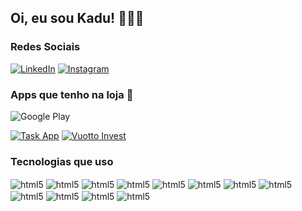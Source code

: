 ## Oi, eu sou Kadu! 👨🏻‍💻


### Redes Sociais
[![LinkedIn](https://img.shields.io/badge/LinkedIn-0077B5?style=for-the-badge&logo=linkedin&logoColor=white)](https://www.linkedin.com/in/carlos-eduardo-o-v-amorim-753437116/)
[![Instagram](https://img.shields.io/badge/Instagram-E4405F?style=for-the-badge&logo=instagram&logoColor=white)](https://www.instagram.com/kaduvuotto/)


### Apps que tenho na loja 🛒

![Google Play](https://img.shields.io/badge/Google_Play-414141?style=for-the-badge&logo=google-play&logoColor=white)

[![Task App](https://play-lh.googleusercontent.com/oRrogWs-oaSohPwaJppQSiqZllx-QtFSMxW26tiuNbKzkASkM9oFBk8PQ5BppI0DOH4=w240-h480-rw)](https://play.google.com/store/apps/details?id=com.kaduvuottotaskapp)
[![Vuotto Invest](https://play-lh.googleusercontent.com/dcEHYQsD-aL8MP22Ca5xHuedGY__BQ1geW0NzBN2qWe6Fw9pAWB9LoXTRT5Mg5SCPA=w240-h480-rw)](https://play.google.com/store/apps/details?id=com.vinvest)


### Tecnologias que uso
<div style="displat: inline_block">
<img  align='center' alt='html5'src='https://img.shields.io/badge/JavaScript-F7DF1E?style=for-the-badge&logo=javascript&logoColor=black'/>
<img  align='center' alt='html5'src='https://img.shields.io/badge/Node.js-43853D?style=for-the-badge&logo=node.js&logoColor=white'/>
<img  align='center' alt='html5'src='https://img.shields.io/badge/TypeScript-007ACC?style=for-the-badge&logo=typescript&logoColor=white'/>
<img  align='center' alt='html5'src='https://img.shields.io/badge/HTML5-E34F26?style=for-the-badge&logo=html5&logoColor=white'/>
<img  align='center' alt='html5'src='https://img.shields.io/badge/CSS3-1572B6?style=for-the-badge&logo=css3&logoColor=white'/>
<img  align='center' alt='html5'src='https://img.shields.io/badge/Markdown-000000?style=for-the-badge&logo=markdown&logoColor=white'/>
<img  align='center' alt='html5'src='https://img.shields.io/badge/React-20232A?style=for-the-badge&logo=react&logoColor=61DAFB'/>
<img  align='center' alt='html5'src='https://img.shields.io/badge/React_Native-20232A?style=for-the-badge&logo=react&logoColor=61DAFB'/>
<img  align='center' alt='html5'src='https://img.shields.io/badge/Tailwind_CSS-38B2AC?style=for-the-badge&logo=tailwind-css&logoColor=white'/>
<img  align='center' alt='html5'src='https://img.shields.io/badge/styled--components-DB7093?style=for-the-badge&logo=styled-components&logoColor=white'/>
<img  align='center' alt='html5'src='https://img.shields.io/badge/Material--UI-0081CB?style=for-the-badge&logo=material-ui&logoColor=white'/>
<img  align='center' alt='html5'src='https://img.shields.io/badge/Jest-323330?style=for-the-badge&logo=Jest&logoColor=white'/>
</div>

